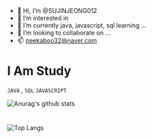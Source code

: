 - 👋 Hi, I’m @SUJINJEONG012
- 👀 I’m interested in 
- 🌱 I’m currently java, javascript, sql learning ...
- 💞️ I’m looking to collaborate on ...
- 📫 peekaboo32@naver.com

<!---
SUJINJEONG012/SUJINJEONG012 is a ✨ special ✨ repository because its `README.md` (this file) appears on your GitHub profile.
You can click the Preview link to take a look at your changes.
--->
# I Am Study 

 `JAVA` , `SQL` `JAVASCRIPT`


![Anurag's github stats](https://github-readme-stats.vercel.app/api?username=SUJINJEONG012&show_icons=true&theme=tokyonight)

#

![Top Langs](https://github-readme-stats.vercel.app/api/top-langs/?username=SUJINJEONG012&layout=compact&theme=tokyonight)

